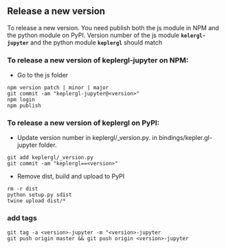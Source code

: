 
## Release a new version

To release a new version. You need publish both the js module in NPM and the python module on PyPI.
Version number of the js module **`kelergl-jupyter`** and the python module **`keplergl`** should match

### To release a new version of keplergl-jupyter on NPM:

- Go to the js folder
```
npm version patch | minor | major
git commit -am "keplergl-jupyter@<version>"
npm login
npm publish
```

### To release a new version of keplergl on PyPI:

- Update version number in  keplergl/_version.py. in bindings/kepler.gl-jupyter folder.

```
git add keplergl/_version.py
git commit -am "keplergl==<version>"
```

- Remove dist, build and upload to PyPI
```
rm -r dist
python setup.py sdist
twine upload dist/*
```

### add tags
```
git tag -a <version>-jupyter -m "<version>-jupyter
git push origin master && git push origin <version>-jupyter
```
